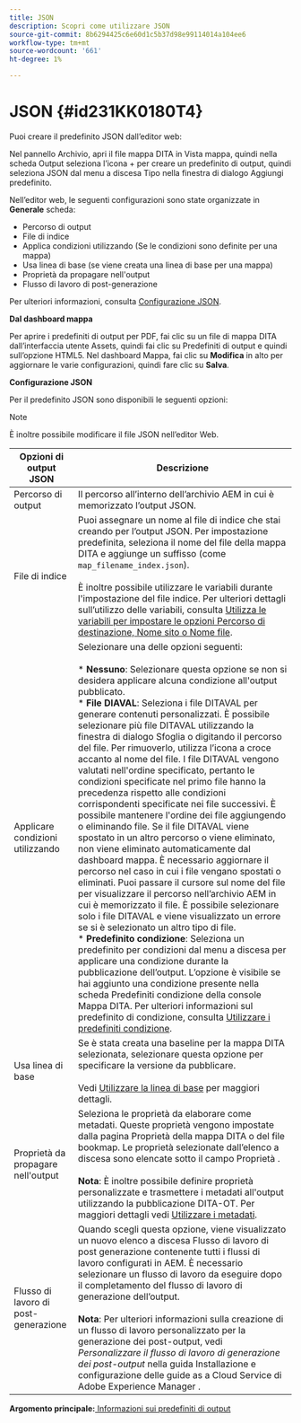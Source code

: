 ```yaml
---
title: JSON
description: Scopri come utilizzare JSON
source-git-commit: 8b6294425c6e60d1c5b37d98e99114014a104ee6
workflow-type: tm+mt
source-wordcount: '661'
ht-degree: 1%

---
```



# JSON {#id231KK0180T4}

Puoi creare il predefinito JSON dall’editor web:

Nel pannello Archivio, apri il file mappa DITA in Vista mappa, quindi nella scheda Output seleziona l’icona + per creare un predefinito di output, quindi seleziona JSON dal menu a discesa Tipo nella finestra di dialogo Aggiungi predefinito.

Nell’editor web, le seguenti configurazioni sono state organizzate in **Generale** scheda:

- Percorso di output
- File di indice
- Applica condizioni utilizzando \(Se le condizioni sono definite per una mappa\)
- Usa linea di base \(se viene creata una linea di base per una mappa\)
- Proprietà da propagare nell&#39;output
- Flusso di lavoro di post-generazione

Per ulteriori informazioni, consulta [Configurazione JSON](#id231KJA00REJ).

**Dal dashboard mappa**

Per aprire i predefiniti di output per PDF, fai clic su un file di mappa DITA dall’interfaccia utente Assets, quindi fai clic su Predefiniti di output e quindi sull’opzione HTML5. Nel dashboard Mappa, fai clic su **Modifica** in alto per aggiornare le varie configurazioni, quindi fare clic su **Salva**.

**Configurazione JSON**

Per il predefinito JSON sono disponibili le seguenti opzioni:

>[!NOTE]
>
> È inoltre possibile modificare il file JSON nell’editor Web.

| Opzioni di output JSON | Descrizione |
| --- | --- |
| Percorso di output | Il percorso all’interno dell’archivio AEM in cui è memorizzato l’output JSON. |
| File di indice | Puoi assegnare un nome al file di indice che stai creando per l’output JSON. Per impostazione predefinita, seleziona il nome del file della mappa DITA e aggiunge un suffisso (come `map_filename_index.json`).<br><br>È inoltre possibile utilizzare le variabili durante l&#39;impostazione del file indice. Per ulteriori dettagli sull’utilizzo delle variabili, consulta [Utilizza le variabili per impostare le opzioni Percorso di destinazione, Nome sito o Nome file](generate-output-use-variables.md#id18BUG70K05Z). |
| Applicare condizioni utilizzando | Selezionare una delle opzioni seguenti:<br><br>* **Nessuno**: Selezionare questa opzione se non si desidera applicare alcuna condizione all&#39;output pubblicato.<br>* **File DIAVAL**: Seleziona i file DITAVAL per generare contenuti personalizzati. È possibile selezionare più file DITAVAL utilizzando la finestra di dialogo Sfoglia o digitando il percorso del file. Per rimuoverlo, utilizza l’icona a croce accanto al nome del file. I file DITAVAL vengono valutati nell&#39;ordine specificato, pertanto le condizioni specificate nel primo file hanno la precedenza rispetto alle condizioni corrispondenti specificate nei file successivi. È possibile mantenere l&#39;ordine dei file aggiungendo o eliminando file. Se il file DITAVAL viene spostato in un altro percorso o viene eliminato, non viene eliminato automaticamente dal dashboard mappa. È necessario aggiornare il percorso nel caso in cui i file vengano spostati o eliminati. Puoi passare il cursore sul nome del file per visualizzare il percorso nell’archivio AEM in cui è memorizzato il file. È possibile selezionare solo i file DITAVAL e viene visualizzato un errore se si è selezionato un altro tipo di file.<br>* **Predefinito condizione**: Seleziona un predefinito per condizioni dal menu a discesa per applicare una condizione durante la pubblicazione dell’output. L’opzione è visibile se hai aggiunto una condizione presente nella scheda Predefiniti condizione della console Mappa DITA. Per ulteriori informazioni sul predefinito di condizione, consulta [Utilizzare i predefiniti condizione](generate-output-use-condition-presets.md#id1825FL004PN). |
| Usa linea di base | Se è stata creata una baseline per la mappa DITA selezionata, selezionare questa opzione per specificare la versione da pubblicare.<br><br>Vedi [Utilizzare la linea di base](generate-output-use-baseline-for-publishing.md#id1825FI0J0PF) per maggiori dettagli. |
| Proprietà da propagare nell&#39;output | Seleziona le proprietà da elaborare come metadati. Queste proprietà vengono impostate dalla pagina Proprietà della mappa DITA o del file bookmap. Le proprietà selezionate dall’elenco a discesa sono elencate sotto il campo Proprietà .<br><br>**Nota**: È inoltre possibile definire proprietà personalizzate e trasmettere i metadati all&#39;output utilizzando la pubblicazione DITA-OT. Per maggiori dettagli vedi [Utilizzare i metadati](metadata-dita.md#id21BJ00QD0XA). |
| Flusso di lavoro di post-generazione | Quando scegli questa opzione, viene visualizzato un nuovo elenco a discesa Flusso di lavoro di post generazione contenente tutti i flussi di lavoro configurati in AEM. È necessario selezionare un flusso di lavoro da eseguire dopo il completamento del flusso di lavoro di generazione dell’output.<br><br>**Nota**: Per ulteriori informazioni sulla creazione di un flusso di lavoro personalizzato per la generazione dei post-output, vedi _Personalizzare il flusso di lavoro di generazione dei post-output_ nella guida Installazione e configurazione delle guide as a Cloud Service di Adobe Experience Manager . |

**Argomento principale:**[ Informazioni sui predefiniti di output](generate-output-understand-presets.md)

